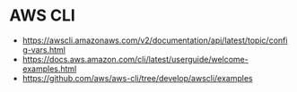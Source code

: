 # AWS CLI
- https://awscli.amazonaws.com/v2/documentation/api/latest/topic/config-vars.html 
- https://docs.aws.amazon.com/cli/latest/userguide/welcome-examples.html 
- https://github.com/aws/aws-cli/tree/develop/awscli/examples